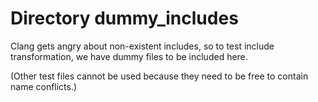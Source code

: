 Directory dummy_includes
========================
Clang gets angry about non-existent includes,
so to test include transformation, we have dummy
files to be included here.

(Other test files cannot be used because they need
to be free to contain name conflicts.)
